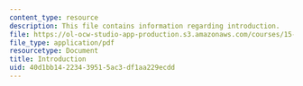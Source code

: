 ```yaml
---
content_type: resource
description: This file contains information regarding introduction.
file: https://ol-ocw-studio-app-production.s3.amazonaws.com/courses/15-053-optimization-methods-in-management-science-spring-2013/40d1bb14223439515ac3df1aa229ecdd_MIT15_053S13_lec1.pdf
file_type: application/pdf
resourcetype: Document
title: Introduction
uid: 40d1bb14-2234-3951-5ac3-df1aa229ecdd
---
```

